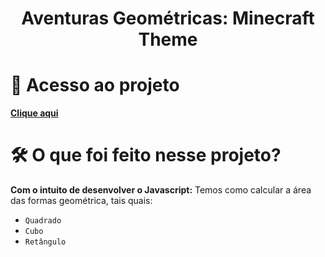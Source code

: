 <h1 align="center">Aventuras Geométricas: Minecraft Theme</h1>


# 📁 Acesso ao projeto

**<a href="https://pettadev.github.io/AventurasGeometricas/" target="_blank"> Clique aqui </a>**

# 🛠️ O que foi feito nesse projeto?

**Com o intuito de desenvolver o Javascript:**
Temos como calcular a área das formas geométrica, tais quais:
- `Quadrado`
- `Cubo`
- `Retângulo`
